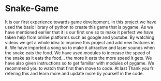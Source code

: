 # Snake-Game
It is our first experience towards game development. In this project we have used the basic library of python to create this game that is pygame.
As we have mentioned earlier that it is our first one so to make it perfect we have taken help from online platforms such as google and youtube. By watching videos we get a whole idea to improve this project and add new features in it.
We have imported a song so to make it attractive and laser sounds when the snake eats the food. 
We have used modules to increase the speed of the snake as it eats the food... the more it eats the more speed it gets.
We have also given instructions so to get familiar with modules of pygame. We recommend you to watch that first then move to code.
At last Thank you fr refering this and learn more and update more by yourself in the code.
